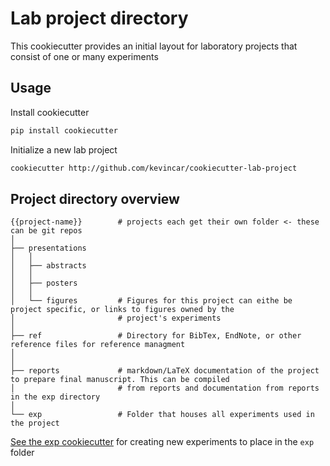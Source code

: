 # Lab project directory

This cookiecutter provides an initial layout for laboratory projects that
consist of one or many experiments

## Usage

Install cookiecutter
```bash
pip install cookiecutter
```

Initialize a new lab project
```bash
cookiecutter http://github.com/kevincar/cookiecutter-lab-project
```

## Project directory overview

```
{{project-name}}        # projects each get their own folder <- these can be git repos
│
├── presentations
│   │
│   ├── abstracts
│   │
│   ├── posters
│   │
│   └── figures         # Figures for this project can eithe be project specific, or links to figures owned by the
│                       # project's experiments
│
├── ref                 # Directory for BibTex, EndNote, or other reference files for reference managment
│
│
├── reports             # markdown/LaTeX documentation of the project to prepare final manuscript. This can be compiled
│                       # from reports and documentation from reports in the exp directory
│
└── exp                 # Folder that houses all experiments used in the project
```

[See the exp cookiecutter](https://github.com/kevincar/cookiecutter-exp) for creating new experiments to place in the `exp`
folder
